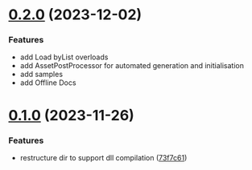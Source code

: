 # [0.2.0](https://github.com/HamerSoft/better-resources/compare/v0.1.0...v0.2.0) (2023-12-02)


### Features

* add Load byList overloads
* add AssetPostProcessor for automated generation and initialisation 
* add samples
* add Offline Docs



# [0.1.0](https://github.com/HamerSoft/better-resources/compare/73f7c61b992782aec1386ea0659f9b2f5b1a0425...v0.1.0) (2023-11-26)


### Features

* restructure dir to support dll compilation ([73f7c61](https://github.com/HamerSoft/better-resources/commit/73f7c61b992782aec1386ea0659f9b2f5b1a0425))



